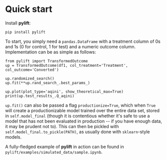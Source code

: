 # Quick start

Install **pylift**:

```text
pip install pylift
```

To start, you simply need a `pandas.DataFrame` with a treatment column of 0s and 1s \(0 for control, 1 for test\) and a numeric outcome column. Implementation can be as simple as follows:

```text
from pylift import TransformedOutcome
up = TransformedOutcome(df1, col_treatment='Treatment', col_outcome='Converted')

up.randomized_search()
up.fit(**up.rand_search_.best_params_)

up.plot(plot_type='aqini', show_theoretical_max=True)
print(up.test_results_.Q_aqini)
```

`up.fit()` can also be passed a flag `productionize=True`, which when `True` will create a productionizable model trained over the entire data set, stored in `self.model_final` \(though it is contentious whether it's safe to use a model that has not been evaluated in production -- if you have enough data, it may be prudent not to\). This can then be pickled with `self.model_final.to_pickle(PATH)`, as usually done with `sklearn`-style models.

A fully-fledged example of **pylift** in action can be found in `pylift/examples/simulated_data/sample.ipynb`.

